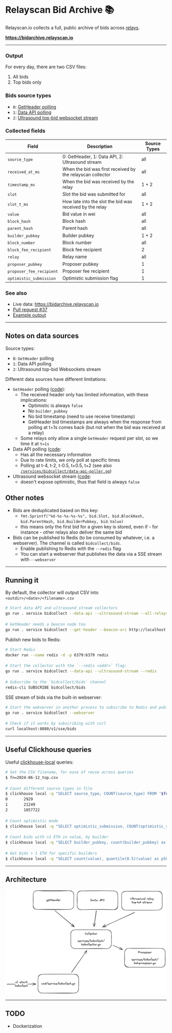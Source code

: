 # Relayscan Bid Archive 📚

Relayscan.io collects a full, public archive of bids across [relays](../vars/relays.go).

**https://bidarchive.relayscan.io**

---

### Output

For every day, there are two CSV files:
1. All bids
2. Top bids only

### Bids source types

- `0`: [GetHeader polling](https://ethereum.github.io/builder-specs/#/Builder/getHeader)
- `1`: [Data API polling](https://flashbots.github.io/relay-specs/#/Data/getReceivedBids)
- `2`: [Ultrasound top-bid websocket stream](https://github.com/ultrasoundmoney/docs/blob/main/top-bid-websocket.md)

### Collected fields

| Field                    | Description                                                | Source Types |
| ------------------------ | ---------------------------------------------------------- | ------------ |
| `source_type`            | 0: GetHeader, 1: Data API, 2: Ultrasound stream            | all          |
| `received_at_ms`         | When the bid was first received by the relayscan collector | all          |
| `timestamp_ms`           | When the bid was received by the relay                     | 1 + 2        |
| `slot`                   | Slot the bid was submitted for                             | all          |
| `slot_t_ms`              | How late into the slot the bid was received by the relay   | 1 + 2        |
| `value`                  | Bid value in wei                                           | all          |
| `block_hash`             | Block hash                                                 | all          |
| `parent_hash`            | Parent hash                                                | all          |
| `builder_pubkey`         | Builder pubkey                                             | 1 + 2        |
| `block_number`           | Block number                                               | all          |
| `block_fee_recipient`    | Block fee recipient                                        | 2            |
| `relay`                  | Relay name                                                 | all          |
| `proposer_pubkey`        | Proposer pubkey                                            | 1            |
| `proposer_fee_recipient` | Proposer fee recipient                                     | 1            |
| `optimistic_submission`  | Optimistic submission flag                                 | 1            |

### See also

- Live data: https://bidarchive.relayscan.io
- [Pull request #37](https://github.com/flashbots/relayscan/pull/37)
- [Example output](https://gist.github.com/metachris/061c0443afb8b8d07eed477a848fa395)

---

## Notes on data sources

Source types:
- `0`: `GetHeader` polling
- `1`: Data API polling
- `2`: Ultrasound top-bid Websockets stream

Different data sources have different limitations:

- `GetHeader` polling ([code](/services/bidcollect/getheader-poller.go)):
  - The received header only has limited information, with these implications:
    - Optimistic is always `false`
    - No `builder_pubkey`
    - No bid timestamp (need to use receive timestamp)
    - GetHeader bid timestamps are always when the response from polling at t=1s comes back (but not when the bid was received at a relay)
  - Some relays only allow a single `GetHeader` request per slot, so we time it at `t=1s`
- Data API polling ([code](/services/bidcollect/data-api-poller.go):
    - Has all the necessary information
    - Due to rate limits, we only poll at specific times
    - Polling at t-4, t-2, t-0.5, t+0.5, t+2 (see also [`/services/bidcollect/data-api-poller.go`](/services/bidcollect/data-api-poller.go#64-69))
- Ultrasound websocket stream ([code](/services/bidcollect/ultrasound-stream.go):
  - doesn't expose optimistic, thus that field is always `false`

## Other notes

- Bids are deduplicated based on this key:
  - `fmt.Sprintf("%d-%s-%s-%s-%s", bid.Slot, bid.BlockHash, bid.ParentHash, bid.BuilderPubkey, bid.Value)`
  - this means only the first bid for a given key is stored, even if - for instance - other relays also deliver the same bid
- Bids can be published to Redis (to be consumed by whatever, i.e. a webserver). The channel is called `bidcollect/bids`.
  - Enable publishing to Redis with the `--redis` flag
  - You can start a webserver that publishes the data via a SSE stream with `--webserver`

---

## Running it

By default, the collector will output CSV into `<outdir>/<date>/<filename>.csv`

```bash
# Start data API and ultrasound stream collectors
go run . service bidcollect --data-api --ultrasound-stream --all-relays

# GetHeader needs a beacon node too
go run . service bidcollect --get-header --beacon-uri http://localhost:3500 --all-relays
```

Publish new bids to Redis:

```bash
# Start Redis
docker run --name redis -d -p 6379:6379 redis

# Start the collector with the `--redis <addr>` flag:
go run . service bidcollect --data-api --ultrasound-stream --redis

# Subscribe to the `bidcollect/bids` channel
redis-cli SUBSCRIBE bidcollect/bids
```

SSE stream of bids via the built-in webserver:

```bash
# Start the webserver in another process to subscribe to Redis and publish bids as SSE stream:
go run . service bidcollect --webserver

# Check if it works by subscribing with curl
curl localhost:8080/v1/sse/bids
```

---

## Useful Clickhouse queries

Useful [clickhouse-local](https://clickhouse.com/docs/en/operations/utilities/clickhouse-local) queries:

```bash
# Set the CSV filename, for ease of reuse across queries
$ fn=2024-06-12_top.csv

# Count different source types in file
$ clickhouse local -q "SELECT source_type, COUNT(source_type) FROM '$fn' GROUP BY source_type ORDER BY source_type;"
0       2929
1       21249
2       1057722

# Count optimistic mode
$ clickhouse local -q "SELECT optimistic_submission, COUNT(optimistic_submission) FROM '$fn' WHERE optimistic_submission IS NOT NULL GROUP BY optimistic_submission;"

# Count bids with >1 ETH in value, by builder
$ clickhouse local -q "SELECT builder_pubkey, count(builder_pubkey) as count, quantile(0.5)(value) as p50, quantile(0.75)(value) as p75, quantile(0.9)(value) as p90, max(value) FROM '$fn' WHERE value > 1000000000000000000 AND builder_pubkey != '' GROUP BY builder_pubkey ORDER BY count DESC FORMAT TabSeparatedWithNames;"

# Get bids > 1 ETH for specific builders
$ clickhouse local -q "SELECT count(value), quantile(0.5)(value) as p50, quantile(0.75)(value) as p75, quantile(0.9)(value) as p90, max(value) FROM '$fn' WHERE value > 1000000000000000000 AND builder_pubkey IN ('0x...', '0x...', '0x...') FORMAT TabSeparatedWithNames;"
```

---

## Architecture

![Architecture](./img/bidcollect-overview.png)


---

## TODO

- Dockerization
